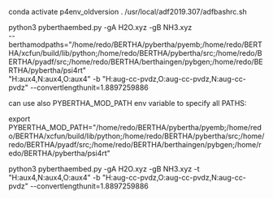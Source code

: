 conda activate p4env_oldversion
. /usr/local/adf2019.307/adfbashrc.sh 


python3 pyberthaembed.py -gA H2O.xyz -gB NH3.xyz  \
  --berthamodpaths="/home/redo/BERTHA/pybertha/pyemb;/home/redo/BERTHA/xcfun/build/lib/python;/home/redo/BERTHA/pybertha/src;/home/redo/BERTHA/pyadf/src;/home/redo/BERTHA/berthaingen/pybgen;/home/redo/BERTHA/pybertha/psi4rt" \
  "H:aux4,N:aux4,O:aux4" -b "H:aug-cc-pvdz,O:aug-cc-pvdz,N:aug-cc-pvdz" --convertlengthunit=1.8897259886

can use also PYBERTHA_MOD_PATH env variable to specify all PATHS:

export PYBERTHA_MOD_PATH="/home/redo/BERTHA/pybertha/pyemb;/home/redo/BERTHA/xcfun/build/lib/python;/home/redo/BERTHA/pybertha/src;/home/redo/BERTHA/pyadf/src;/home/redo/BERTHA/berthaingen/pybgen;/home/redo/BERTHA/pybertha/psi4rt"

python3 pyberthaembed.py -gA H2O.xyz -gB NH3.xyz -t "H:aux4,N:aux4,O:aux4" -b "H:aug-cc-pvdz,O:aug-cc-pvdz,N:aug-cc-pvdz" --convertlengthunit=1.8897259886
